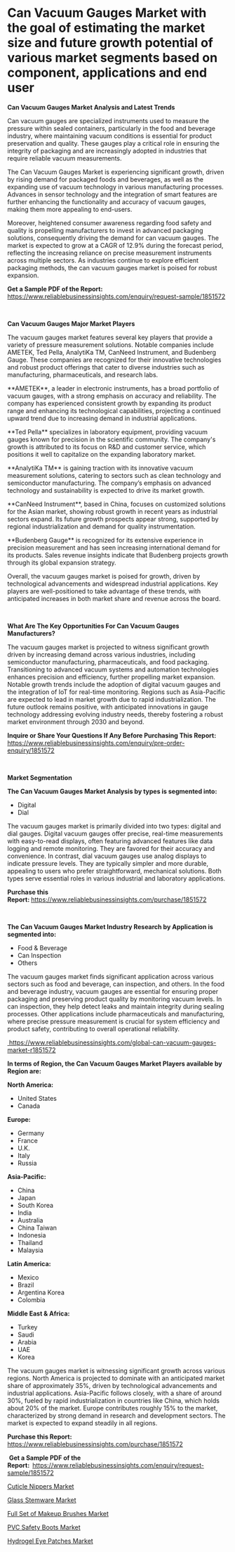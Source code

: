 <p><h1>Can Vacuum Gauges Market with the goal of estimating the market size and future growth potential of various market segments based on component, applications and end user</h1></p><p><strong>Can Vacuum Gauges Market Analysis and Latest Trends</strong></p>
<p><p>Can vacuum gauges are specialized instruments used to measure the pressure within sealed containers, particularly in the food and beverage industry, where maintaining vacuum conditions is essential for product preservation and quality. These gauges play a critical role in ensuring the integrity of packaging and are increasingly adopted in industries that require reliable vacuum measurements.</p><p>The Can Vacuum Gauges Market is experiencing significant growth, driven by rising demand for packaged foods and beverages, as well as the expanding use of vacuum technology in various manufacturing processes. Advances in sensor technology and the integration of smart features are further enhancing the functionality and accuracy of vacuum gauges, making them more appealing to end-users.</p><p>Moreover, heightened consumer awareness regarding food safety and quality is propelling manufacturers to invest in advanced packaging solutions, consequently driving the demand for can vacuum gauges. The market is expected to grow at a CAGR of 12.9% during the forecast period, reflecting the increasing reliance on precise measurement instruments across multiple sectors. As industries continue to explore efficient packaging methods, the can vacuum gauges market is poised for robust expansion.</p></p>
<p><strong>Get a Sample PDF of the Report:&nbsp;</strong> <a href="https://www.reliablebusinessinsights.com/enquiry/request-sample/1851572?utm_campaign=1426&utm_medium=2&utm_source=Github&utm_content=ia&utm_term=18102024&utm_id=can-vacuum-gauges">https://www.reliablebusinessinsights.com/enquiry/request-sample/1851572</a></p>
<p>&nbsp;</p>
<p><strong>Can Vacuum Gauges Major Market Players</strong></p>
<p><p>The vacuum gauges market features several key players that provide a variety of pressure measurement solutions. Notable companies include AMETEK, Ted Pella, AnalytiKa TM, CanNeed Instrument, and Budenberg Gauge. These companies are recognized for their innovative technologies and robust product offerings that cater to diverse industries such as manufacturing, pharmaceuticals, and research labs.</p><p>**AMETEK**, a leader in electronic instruments, has a broad portfolio of vacuum gauges, with a strong emphasis on accuracy and reliability. The company has experienced consistent growth by expanding its product range and enhancing its technological capabilities, projecting a continued upward trend due to increasing demand in industrial applications.</p><p>**Ted Pella** specializes in laboratory equipment, providing vacuum gauges known for precision in the scientific community. The company's growth is attributed to its focus on R&D and customer service, which positions it well to capitalize on the expanding laboratory market.</p><p>**AnalytiKa TM** is gaining traction with its innovative vacuum measurement solutions, catering to sectors such as clean technology and semiconductor manufacturing. The company’s emphasis on advanced technology and sustainability is expected to drive its market growth.</p><p>**CanNeed Instrument**, based in China, focuses on customized solutions for the Asian market, showing robust growth in recent years as industrial sectors expand. Its future growth prospects appear strong, supported by regional industrialization and demand for quality instrumentation.</p><p>**Budenberg Gauge** is recognized for its extensive experience in precision measurement and has seen increasing international demand for its products. Sales revenue insights indicate that Budenberg projects growth through its global expansion strategy.</p><p>Overall, the vacuum gauges market is poised for growth, driven by technological advancements and widespread industrial applications. Key players are well-positioned to take advantage of these trends, with anticipated increases in both market share and revenue across the board.</p></p>
<p>&nbsp;</p>
<p><strong>What Are The Key Opportunities For Can Vacuum Gauges Manufacturers?</strong></p>
<p><p>The vacuum gauges market is projected to witness significant growth driven by increasing demand across various industries, including semiconductor manufacturing, pharmaceuticals, and food packaging. Transitioning to advanced vacuum systems and automation technologies enhances precision and efficiency, further propelling market expansion. Notable growth trends include the adoption of digital vacuum gauges and the integration of IoT for real-time monitoring. Regions such as Asia-Pacific are expected to lead in market growth due to rapid industrialization. The future outlook remains positive, with anticipated innovations in gauge technology addressing evolving industry needs, thereby fostering a robust market environment through 2030 and beyond.</p></p>
<p><strong>Inquire or Share Your Questions If Any Before Purchasing This Report:</strong> <a href="https://www.reliablebusinessinsights.com/enquiry/pre-order-enquiry/1851572?utm_campaign=1426&utm_medium=2&utm_source=Github&utm_content=ia&utm_term=18102024&utm_id=can-vacuum-gauges">https://www.reliablebusinessinsights.com/enquiry/pre-order-enquiry/1851572</a></p>
<p>&nbsp;</p>
<p><strong>Market Segmentation</strong></p>
<p><strong>The Can Vacuum Gauges Market Analysis by types is segmented into:</strong></p>
<p><ul><li>Digital</li><li>Dial</li></ul></p>
<p><p>The vacuum gauges market is primarily divided into two types: digital and dial gauges. Digital vacuum gauges offer precise, real-time measurements with easy-to-read displays, often featuring advanced features like data logging and remote monitoring. They are favored for their accuracy and convenience. In contrast, dial vacuum gauges use analog displays to indicate pressure levels. They are typically simpler and more durable, appealing to users who prefer straightforward, mechanical solutions. Both types serve essential roles in various industrial and laboratory applications.</p></p>
<p><strong>Purchase this Report:&nbsp;</strong><a href="https://www.reliablebusinessinsights.com/purchase/1851572?utm_campaign=1426&utm_medium=2&utm_source=Github&utm_content=ia&utm_term=18102024&utm_id=can-vacuum-gauges">https://www.reliablebusinessinsights.com/purchase/1851572</a></p>
<p>&nbsp;</p>
<p><strong>The Can Vacuum Gauges Market Industry Research by Application is segmented into:</strong></p>
<p><ul><li>Food & Beverage</li><li>Can Inspection</li><li>Others</li></ul></p>
<p><p>The vacuum gauges market finds significant application across various sectors such as food and beverage, can inspection, and others. In the food and beverage industry, vacuum gauges are essential for ensuring proper packaging and preserving product quality by monitoring vacuum levels. In can inspection, they help detect leaks and maintain integrity during sealing processes. Other applications include pharmaceuticals and manufacturing, where precise pressure measurement is crucial for system efficiency and product safety, contributing to overall operational reliability.</p></p>
<p><a href="https://www.reliablebusinessinsights.com/global-can-vacuum-gauges-market-r1851572?utm_campaign=1426&utm_medium=2&utm_source=Github&utm_content=ia&utm_term=18102024&utm_id=can-vacuum-gauges">&nbsp;https://www.reliablebusinessinsights.com/global-can-vacuum-gauges-market-r1851572</a></p>
<p><strong>In terms of Region, the Can Vacuum Gauges Market Players available by Region are:</strong></p>
<p>
    <p> <strong> North America: </strong>
        <ul>
            <li>United States</li>
            <li>Canada</li>
        </ul>
        </p> 
    <p> <strong> Europe: </strong>
        <ul>
            <li>Germany</li>
            <li>France</li>
            <li>U.K.</li>
            <li>Italy</li>
            <li>Russia</li>
        </ul>
        </p> 
    <p> <strong> Asia-Pacific: </strong>
        <ul>
            <li>China</li>
            <li>Japan</li>
            <li>South Korea</li>
            <li>India</li>
            <li>Australia</li>
            <li>China Taiwan</li>
            <li>Indonesia</li>
            <li>Thailand</li>
            <li>Malaysia</li>
        </ul>
        </p> 
    <p> <strong> Latin America: </strong>
        <ul>
            <li>Mexico</li>
            <li>Brazil</li>
            <li>Argentina Korea</li>
            <li>Colombia</li>
        </ul>
        </p> 
    <p> <strong> Middle East & Africa: </strong>
        <ul>
            <li>Turkey</li>
            <li>Saudi</li>
            <li>Arabia</li>
            <li>UAE</li>
            <li>Korea</li>
        </ul>
    </p>
    </p>
<p><p>The vacuum gauges market is witnessing significant growth across various regions. North America is projected to dominate with an anticipated market share of approximately 35%, driven by technological advancements and industrial applications. Asia-Pacific follows closely, with a share of around 30%, fueled by rapid industrialization in countries like China, which holds about 20% of the market. Europe contributes roughly 15% to the market, characterized by strong demand in research and development sectors. The market is expected to expand steadily in all regions.</p></p>
<p><strong>Purchase this Report: </strong><a href="https://www.reliablebusinessinsights.com/purchase/1851572?utm_campaign=1426&utm_medium=2&utm_source=Github&utm_content=ia&utm_term=18102024&utm_id=can-vacuum-gauges">https://www.reliablebusinessinsights.com/purchase/1851572</a></p>
<p>&nbsp;<strong>Get a Sample PDF of the Report:&nbsp;&nbsp;</strong><a href="https://www.reliablebusinessinsights.com/enquiry/request-sample/1851572?utm_campaign=1426&utm_medium=2&utm_source=Github&utm_content=ia&utm_term=18102024&utm_id=can-vacuum-gauges">https://www.reliablebusinessinsights.com/enquiry/request-sample/1851572</a></p>
<p><strong></strong></p>
<p><p><a href="https://www.linkedin.com/pulse/cuticle-nippers-market-research-report-forecast-growth-prospects-jhowf?utm_campaign=1426&utm_medium=2&utm_source=Github&utm_content=ia&utm_term=18102024&utm_id=can-vacuum-gauges">Cuticle Nippers Market</a></p><p><a href="https://www.linkedin.com/pulse/in-depth-analysis-global-glass-stemware-market-scope-its-rapid-xwhwf?utm_campaign=1426&utm_medium=2&utm_source=Github&utm_content=ia&utm_term=18102024&utm_id=can-vacuum-gauges">Glass Stemware Market</a></p><p><a href="https://www.linkedin.com/pulse/comprehensive-full-set-makeup-brushes-market-report-segmentation-2n36f?utm_campaign=1426&utm_medium=2&utm_source=Github&utm_content=ia&utm_term=18102024&utm_id=can-vacuum-gauges">Full Set of Makeup Brushes Market</a></p><p><a href="https://www.linkedin.com/pulse/pvc-safety-boots-market-research-report-exploring-size-revenue-vhckf?utm_campaign=1426&utm_medium=2&utm_source=Github&utm_content=ia&utm_term=18102024&utm_id=can-vacuum-gauges">PVC Safety Boots Market</a></p><p><a href="https://www.linkedin.com/pulse/hydrogel-eye-patches-market-overview-regional-outlook-competitive-otlbf?utm_campaign=1426&utm_medium=2&utm_source=Github&utm_content=ia&utm_term=18102024&utm_id=can-vacuum-gauges">Hydrogel Eye Patches Market</a></p></p>